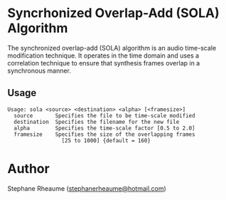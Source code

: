 # Syncrhonized Overlap-Add (SOLA) Algorithm
The synchronized overlap-add (SOLA) algorithm is an audio time-scale
modification technique. It operates in the time domain and uses a correlation
technique to ensure that synthesis frames overlap in a synchronous manner.

## Usage
```
Usage: sola <source> <destination> <alpha> [<framesize>]
  source       Specifies the file to be time-scale modified
  destination  Specifies the filename for the new file
  alpha        Specifies the time-scale factor [0.5 to 2.0]
  framesize    Specifies the size of the overlapping frames
                 [25 to 1000] {default = 160}
```

# Author
Stephane Rheaume (stephanerheaume@hotmail.com)
